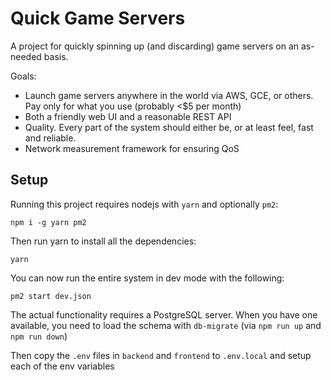 # Quick Game Servers

A project for quickly spinning up (and discarding) game servers on an
as-needed basis.

Goals:
  - Launch game servers anywhere in the world via AWS, GCE, or
    others. Pay only for what you use (probably <$5 per month)
  - Both a friendly web UI and a reasonable REST API
  - Quality. Every part of the system should either be, or at least
    feel, fast and reliable.
  - Network measurement framework for ensuring QoS

## Setup

Running this project requires nodejs with `yarn` and optionally `pm2`:

```
npm i -g yarn pm2
```

Then run yarn to install all the dependencies:

```
yarn
```

You can now run the entire system in dev mode with the following:

```
pm2 start dev.json
```

The actual functionality requires a PostgreSQL server. When you have
one available, you need to load the schema with `db-migrate`
(via `npm run up` and `npm run down`)

Then copy the `.env` files in `backend` and `frontend` to `.env.local`
and setup each of the env variables
